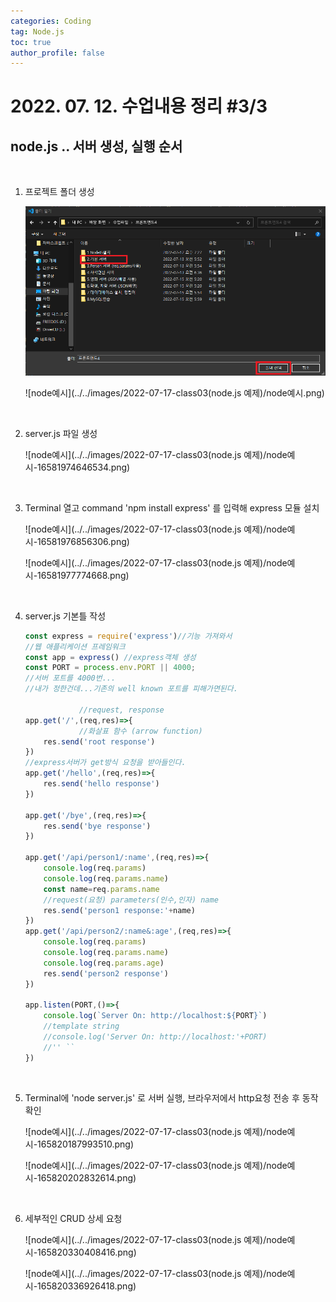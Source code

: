 ```yaml
---
categories: Coding	
tag: Node.js
toc: true
author_profile: false
---
```




# 2022. 07. 12. 수업내용 정리 #3/3

## node.js .. 서버 생성, 실행 순서

<br>

1. 프로젝트 폴더 생성

   <img src="../../images/2022-07-17-class03(node.js 예제)/node예시-16581972711892.png" alt="node예시" style="zoom:150%;" />

   ![node예시](../../images/2022-07-17-class03(node.js 예제)/node예시.png)

   <br>

2. server.js 파일 생성

   ![node예시](../../images/2022-07-17-class03(node.js 예제)/node예시-16581974646534.png)

   <br>

3. Terminal 열고 command 'npm install express' 를 입력해 express 모듈 설치

   ![node예시](../../images/2022-07-17-class03(node.js 예제)/node예시-16581976856306.png)

   ![node예시](../../images/2022-07-17-class03(node.js 예제)/node예시-16581977774668.png)

   <br>

4. server.js 기본틀 작성 

   ```javascript
   const express = require('express')//기능 가져와서
   //웹 애플리케이션 프레임워크
   const app = express() //express객체 생성
   const PORT = process.env.PORT || 4000;
   //서버 포트를 4000번...
   //내가 정한건데...기존의 well known 포트를 피해가면된다.
   
               //request, response
   app.get('/',(req,res)=>{
               //화살표 함수 (arrow function)
       res.send('root response')
   })
   //express서버가 get방식 요청을 받아들인다.
   app.get('/hello',(req,res)=>{
       res.send('hello response')
   })
   
   app.get('/bye',(req,res)=>{
       res.send('bye response')
   })
   
   app.get('/api/person1/:name',(req,res)=>{
       console.log(req.params)
       console.log(req.params.name)
       const name=req.params.name
       //request(요청) parameters(인수,인자) name
       res.send('person1 response:'+name)
   })
   app.get('/api/person2/:name&:age',(req,res)=>{
       console.log(req.params)
       console.log(req.params.name)
       console.log(req.params.age)
       res.send('person2 response')
   })
   
   app.listen(PORT,()=>{
       console.log(`Server On: http://localhost:${PORT}`)
       //template string
       //console.log('Server On: http://localhost:'+PORT)
       //'' ``
   })
   ```

   <br>

5. Terminal에 'node server.js' 로 서버 실행, 브라우저에서 http요청 전송 후 동작확인

   ![node예시](../../images/2022-07-17-class03(node.js 예제)/node예시-165820187993510.png)

   ![node예시](../../images/2022-07-17-class03(node.js 예제)/node예시-165820202832614.png)

   <br>

6. 세부적인 CRUD 상세 요청

   ![node예시](../../images/2022-07-17-class03(node.js 예제)/node예시-165820330408416.png)

   ![node예시](../../images/2022-07-17-class03(node.js 예제)/node예시-165820336926418.png)